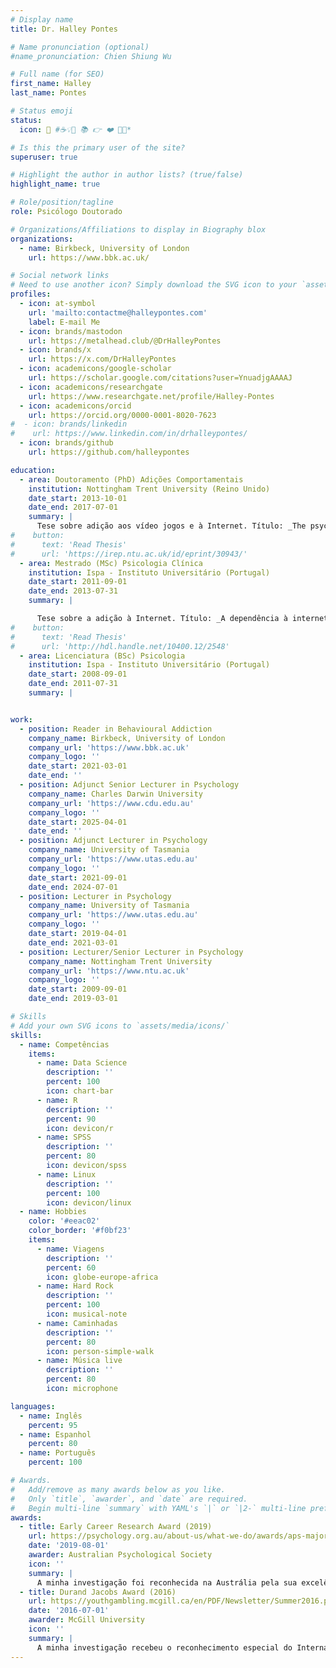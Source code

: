 ```yaml
---
# Display name
title: Dr. Halley Pontes

# Name pronunciation (optional)
#name_pronunciation: Chien Shiung Wu

# Full name (for SEO)
first_name: Halley
last_name: Pontes

# Status emoji
status:
  icon: 💬 #☕️💡💬 📚 👉 ❤️ 🦄✨*

# Is this the primary user of the site?
superuser: true

# Highlight the author in author lists? (true/false)
highlight_name: true

# Role/position/tagline
role: Psicólogo Doutorado

# Organizations/Affiliations to display in Biography blox
organizations:
  - name: Birkbeck, University of London
    url: https://www.bbk.ac.uk/

# Social network links
# Need to use another icon? Simply download the SVG icon to your `assets/media/icons/` folder.
profiles:
  - icon: at-symbol
    url: 'mailto:contactme@halleypontes.com'
    label: E-mail Me
  - icon: brands/mastodon
    url: https://metalhead.club/@DrHalleyPontes
  - icon: brands/x
    url: https://x.com/DrHalleyPontes
  - icon: academicons/google-scholar
    url: https://scholar.google.com/citations?user=YnuadjgAAAAJ
  - icon: academicons/researchgate
    url: https://www.researchgate.net/profile/Halley-Pontes
  - icon: academicons/orcid
    url: https://orcid.org/0000-0001-8020-7623
#  - icon: brands/linkedin
#    url: https://www.linkedin.com/in/drhalleypontes/
  - icon: brands/github
    url: https://github.com/halleypontes

education:
  - area: Doutoramento (PhD) Adições Comportamentais
    institution: Nottingham Trent University (Reino Unido)
    date_start: 2013-10-01
    date_end: 2017-07-01
    summary: |
      Tese sobre adição aos vídeo jogos e à Internet. Título: _The psychometrics of Internet addiction and Internet Gaming Disorder: a         step towards measurement unification_
#    button:
#      text: 'Read Thesis'
#      url: 'https://irep.ntu.ac.uk/id/eprint/30943/'
  - area: Mestrado (MSc) Psicologia Clínica
    institution: Ispa - Instituto Universitário (Portugal)
    date_start: 2011-09-01
    date_end: 2013-07-31
    summary: |

      Tese sobre a adição à Internet. Título: _A dependência à internet: Fundamentação empírica, teórica e clínica - Da psicologia e              psicometria à ciber-psicologia_
#    button:
#      text: 'Read Thesis'
#      url: 'http://hdl.handle.net/10400.12/2548'
  - area: Licenciatura (BSc) Psicologia
    institution: Ispa - Instituto Universitário (Portugal)
    date_start: 2008-09-01
    date_end: 2011-07-31
    summary: |


work:
  - position: Reader in Behavioural Addiction
    company_name: Birkbeck, University of London
    company_url: 'https://www.bbk.ac.uk'
    company_logo: ''
    date_start: 2021-03-01
    date_end: ''
  - position: Adjunct Senior Lecturer in Psychology
    company_name: Charles Darwin University
    company_url: 'https://www.cdu.edu.au'
    company_logo: ''
    date_start: 2025-04-01
    date_end: ''
  - position: Adjunct Lecturer in Psychology
    company_name: University of Tasmania
    company_url: 'https://www.utas.edu.au'
    company_logo: ''
    date_start: 2021-09-01
    date_end: 2024-07-01
  - position: Lecturer in Psychology
    company_name: University of Tasmania
    company_url: 'https://www.utas.edu.au'
    company_logo: ''
    date_start: 2019-04-01
    date_end: 2021-03-01
  - position: Lecturer/Senior Lecturer in Psychology
    company_name: Nottingham Trent University
    company_url: 'https://www.ntu.ac.uk'
    company_logo: ''
    date_start: 2009-09-01
    date_end: 2019-03-01

# Skills
# Add your own SVG icons to `assets/media/icons/`
skills:
  - name: Competências
    items:
      - name: Data Science
        description: ''
        percent: 100
        icon: chart-bar
      - name: R
        description: ''
        percent: 90
        icon: devicon/r
      - name: SPSS
        description: ''
        percent: 80
        icon: devicon/spss
      - name: Linux
        description: ''
        percent: 100
        icon: devicon/linux
  - name: Hobbies
    color: '#eeac02'
    color_border: '#f0bf23'
    items:
      - name: Viagens
        description: ''
        percent: 60
        icon: globe-europe-africa
      - name: Hard Rock
        description: ''
        percent: 100
        icon: musical-note
      - name: Caminhadas
        description: ''
        percent: 80
        icon: person-simple-walk
      - name: Música live
        description: ''
        percent: 80
        icon: microphone

languages:
  - name: Inglês
    percent: 95
  - name: Espanhol
    percent: 80
  - name: Português
    percent: 100

# Awards.
#   Add/remove as many awards below as you like.
#   Only `title`, `awarder`, and `date` are required.
#   Begin multi-line `summary` with YAML's `|` or `|2-` multi-line prefix and indent 2 spaces below.
awards:
  - title: Early Career Research Award (2019)
    url: https://psychology.org.au/about-us/what-we-do/awards/aps-major-awards/aps-distinguished-contribution-to-major-award/early-career-research-award
    date: '2019-08-01'
    awarder: Australian Psychological Society
    icon: ''
    summary: |
      A minha investigação foi reconhecida na Austrália pela sua excelência científica em psicologia. Este prémio é entregue aos               profissionais que tenham feito contribuições significativas para a psicologia e que estejam à frente dos seus pares.
  - title: Durand Jacobs Award (2016)
    url: https://youthgambling.mcgill.ca/en/PDF/Newsletter/Summer2016.pdf
    date: '2016-07-01'
    awarder: McGill University
    icon: ''
    summary: |
      A minha investigação recebeu o reconhecimento especial do International Centre For Youth Gambling Problems and High-Risk Behaviors       devido às suas contribuições para a ciência e o saber sobre os comportamentos aditivos.
---
```

